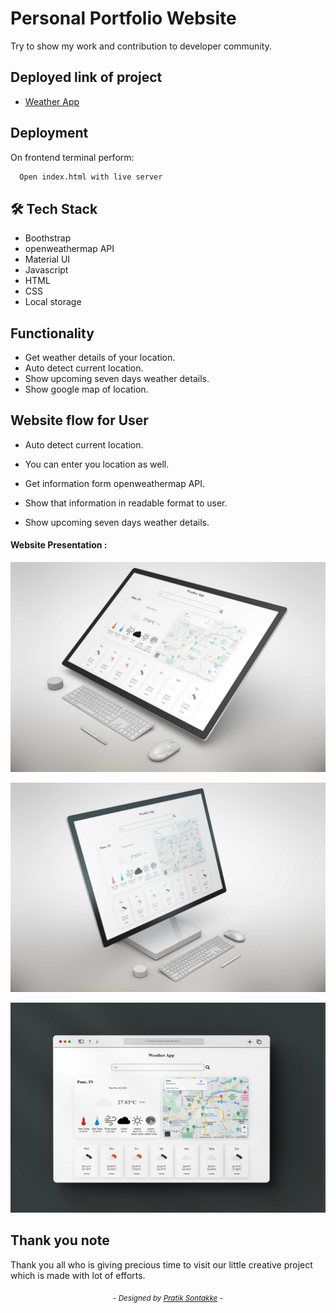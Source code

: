 
# Personal Portfolio Website

Try to show my work and contribution to developer community.

## Deployed link of project
- <a href="https://polite-basbousa-93e61a.netlify.app/">Weather App</a>
## Deployment

On frontend terminal perform:

```bash
  Open index.html with live server
```



## 🛠 Tech Stack

- Boothstrap
- openweathermap API
- Material UI
- Javascript
- HTML
- CSS
- Local storage

## Functionality

- Get weather details of your location.
- Auto detect current location.
- Show upcoming seven days weather details.
- Show google map of location.


## Website flow for User

- Auto detect current location.

- You can enter you location as well.

- Get information form openweathermap API.

- Show that information in readable format to user.

- Show upcoming seven days weather details.


#### Website Presentation :
![Weather App](./assets/readme_img/01.jpg)

![Weather App](./assets/readme_img/02.jpg)

![Weather App](./assets/readme_img/03.jpg)

## Thank you note
Thank you all who is giving precious time to visit our little creative project which is made with lot of efforts.

_<p align="center"><sub>- Designed by <a href="https://github.com/pratiksontakke">Pratik Sontakke</a> -</sub></p>_